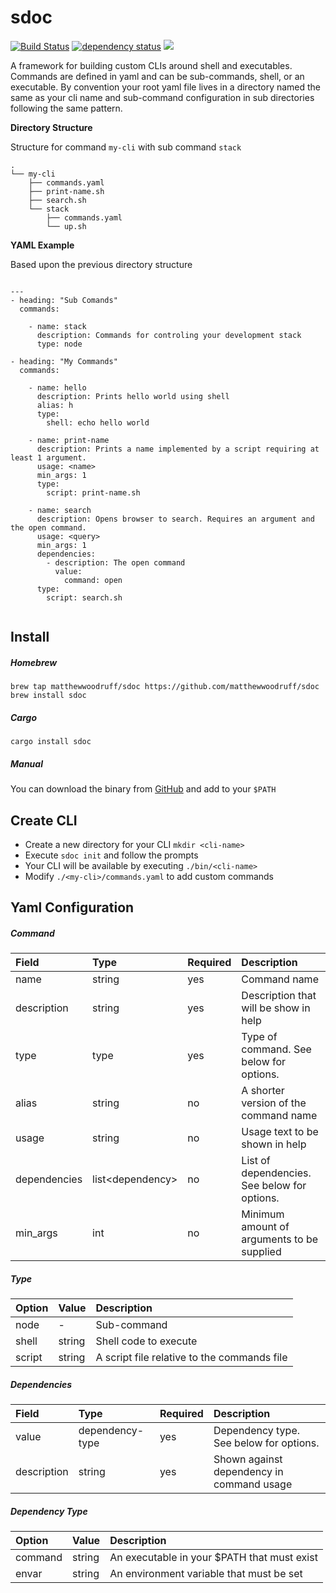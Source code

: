 # sdoc 

[![Build Status](https://travis-ci.org/matthewwoodruff/sdoc.svg?branch=master)](https://travis-ci.org/matthewwoodruff/sdoc) [![dependency status](https://deps.rs/repo/github/matthewwoodruff/sdoc/status.svg)](https://deps.rs/repo/github/matthewwoodruff/sdoc) [![](https://img.shields.io/crates/v/sdoc.svg)](https://crates.io/crates/sdoc)


A framework for building custom CLIs around shell and executables. Commands are defined in yaml and can be sub-commands, shell, or an executable. By convention your root yaml file lives in a directory named the same as your cli name and sub-command configuration in sub directories following the same pattern.


**Directory Structure**

Structure for command `my-cli` with sub command `stack`

```
.
└── my-cli
    ├── commands.yaml
    ├── print-name.sh
    ├── search.sh
    └── stack
        ├── commands.yaml
        └── up.sh
```

**YAML Example**

Based upon the previous directory structure

```

---
- heading: "Sub Comands"
  commands:
  
    - name: stack
      description: Commands for controling your development stack
      type: node

- heading: "My Commands"
  commands:
    
    - name: hello
      description: Prints hello world using shell
      alias: h
      type:
        shell: echo hello world
    
    - name: print-name
      description: Prints a name implemented by a script requiring at least 1 argument.
      usage: <name>
      min_args: 1
      type:
        script: print-name.sh
        
    - name: search
      description: Opens browser to search. Requires an argument and the open command.
      usage: <query>
      min_args: 1
      dependencies:
        - description: The open command
          value:
            command: open
      type:
        script: search.sh
        
```

## Install

##### Homebrew

```
brew tap matthewwoodruff/sdoc https://github.com/matthewwoodruff/sdoc
brew install sdoc
```

##### Cargo

```
cargo install sdoc
```

##### Manual

You can download the binary from [GitHub](https://github.com/matthewwoodruff/sdoc/releases) and add to your `$PATH`


## Create CLI


- Create a new directory for your CLI `mkdir <cli-name>`
- Execute `sdoc init` and follow the prompts
- Your CLI will be available by executing `./bin/<cli-name>`
- Modify `./<my-cli>/commands.yaml` to add custom commands


## Yaml Configuration

##### Command

| Field        | Type               | Required   | Description
|:-------------|:-------------------|:-----------|:-----------
| name         | string             | yes        | Command name
| description  | string             | yes        | Description that will be show in help 
| type         | type               | yes        | Type of command. See below for options.
| alias        | string             | no         | A shorter version of the command name
| usage        | string             | no         | Usage text to be shown in help
| dependencies | list\<dependency\> | no         | List of dependencies. See below for options.
| min_args     | int                | no         | Minimum amount of arguments to be supplied

##### Type

| Option       | Value   | Description
|:-------------|:--------|:-----------
| node         | -       | Sub-command 
| shell        | string  | Shell code to execute
| script       | string  | A script file relative to the commands file

##### Dependencies

| Field        | Type               | Required | Description
|:-------------|:-------------------|:---------|:-----------
| value        | dependency-type    | yes      | Dependency type. See below for options.
| description  | string             | yes      | Shown against dependency in command usage

##### Dependency Type

| Option       | Value    | Description
|:-------------|:---------|:-----------
| command      | string   | An executable in your $PATH that must exist
| envar        | string   | An environment variable that must be set


